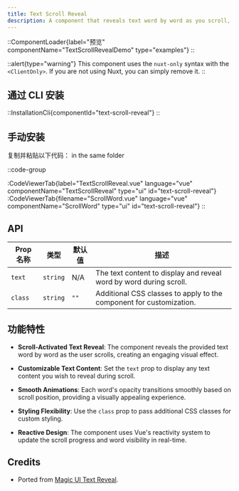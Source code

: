 ```yaml
---
title: Text Scroll Reveal
description: A component that reveals text word by word as you scroll, with customizable text and styling.
---
```


::ComponentLoader{label="预览" componentName="TextScrollRevealDemo" type="examples"}
::

::alert{type="warning"}
This component uses the `nuxt-only` syntax with the `<ClientOnly>`. If you are not using Nuxt, you can simply remove it.
::

## 通过 CLI 安装

::InstallationCli{componentId="text-scroll-reveal"}
::

## 手动安装

复制并粘贴以下代码： in the same folder

::code-group

:CodeViewerTab{label="TextScrollReveal.vue" language="vue" componentName="TextScrollReveal" type="ui" id="text-scroll-reveal"}
:CodeViewerTab{filename="ScrollWord.vue" language="vue" componentName="ScrollWord" type="ui" id="text-scroll-reveal"}
::

## API

| Prop 名称 | 类型     | 默认值 | 描述                                                                |
| --------- | -------- | ------ | ------------------------------------------------------------------- |
| `text`    | `string` | N/A    | The text content to display and reveal word by word during scroll.  |
| `class`   | `string` | `""`   | Additional CSS classes to apply to the component for customization. |

## 功能特性

- **Scroll-Activated Text Reveal**: The component reveals the provided text word by word as the user scrolls, creating an engaging visual effect.

- **Customizable Text Content**: Set the `text` prop to display any text content you wish to reveal during scroll.

- **Smooth Animations**: Each word's opacity transitions smoothly based on scroll position, providing a visually appealing experience.

- **Styling Flexibility**: Use the `class` prop to pass additional CSS classes for custom styling.

- **Reactive Design**: The component uses Vue's reactivity system to update the scroll progress and word visibility in real-time.

## Credits

- Ported from [Magic UI Text Reveal](https://magicui.design/docs/components/text-reveal).
